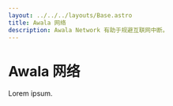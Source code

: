 ```yaml
---
layout: ../../../layouts/Base.astro
title: Awala 网络
description: Awala Network 有助于规避互联网中断。
---
```


# Awala 网络

Lorem ipsum.
